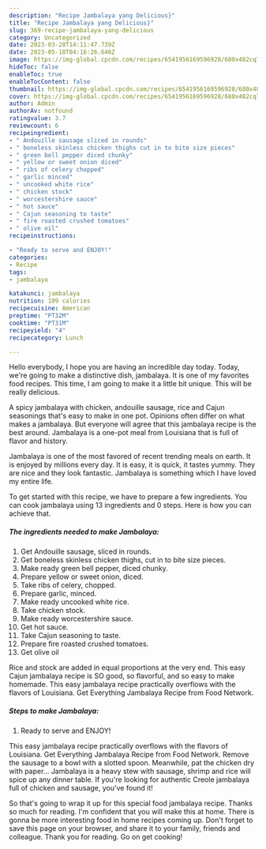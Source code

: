 ```yaml
---
description: "Recipe Jambalaya yang Delicious}"
title: "Recipe Jambalaya yang Delicious}"
slug: 369-recipe-jambalaya-yang-delicious
category: Uncategorized
date: 2023-03-28T14:11:47.739Z
date: 2023-05-18T04:16:26.646Z
image: https://img-global.cpcdn.com/recipes/6541956169596928/680x482cq70/jambalaya-recipe-main-photo.jpg
hideToc: false
enableToc: true
enableTocContent: false
thumbnail: https://img-global.cpcdn.com/recipes/6541956169596928/680x482cq70/jambalaya-recipe-main-photo.jpg
cover: https://img-global.cpcdn.com/recipes/6541956169596928/680x482cq70/jambalaya-recipe-main-photo.jpg
author: Admin
authorAv: notfound
ratingvalue: 3.7
reviewcount: 6
recipeingredient:
- " Andouille sausage sliced in rounds"
- " boneless skinless chicken thighs cut in to bite size pieces"
- " green bell pepper diced chunky"
- " yellow or sweet onion diced"
- " ribs of celery chopped"
- " garlic minced"
- " uncooked white rice"
- " chicken stock"
- " worcestershire sauce"
- " hot sauce"
- " Cajun seasoning to taste"
- " fire roasted crushed tomatoes"
- " olive oil"
recipeinstructions:

- "Ready to serve and ENJOY!"
categories:
- Recipe
tags:
- jambalaya

katakunci: jambalaya 
nutrition: 109 calories
recipecuisine: American
preptime: "PT32M"
cooktime: "PT31M"
recipeyield: "4"
recipecategory: Lunch

---
```



Hello everybody, I hope you are having an incredible day today. Today, we're going to make a distinctive dish, jambalaya. It is one of my favorites food recipes. This time, I am going to make it a little bit unique. This will be really delicious.

A spicy jambalaya with chicken, andouille sausage, rice and Cajun seasonings that&#39;s easy to make in one pot. Opinions often differ on what makes a jambalaya. But everyone will agree that this jambalaya recipe is the best around. Jambalaya is a one-pot meal from Louisiana that is full of flavor and history.

Jambalaya is one of the most favored of recent trending meals on earth. It is enjoyed by millions every day. It is easy, it is quick, it tastes yummy. They are nice and they look fantastic. Jambalaya is something which I have loved my entire life.


To get started with this recipe, we have to prepare a few ingredients. You can cook jambalaya using 13 ingredients and 0 steps. Here is how you can achieve that.

<!--inarticleads1-->

##### The ingredients needed to make Jambalaya:

1. Get  Andouille sausage, sliced in rounds.
1. Get  boneless skinless chicken thighs, cut in to bite size pieces.
1. Make ready  green bell pepper, diced chunky.
1. Prepare  yellow or sweet onion, diced.
1. Take  ribs of celery, chopped.
1. Prepare  garlic, minced.
1. Make ready  uncooked white rice.
1. Take  chicken stock.
1. Make ready  worcestershire sauce.
1. Get  hot sauce.
1. Take  Cajun seasoning to taste.
1. Prepare  fire roasted crushed tomatoes.
1. Get  olive oil


Rice and stock are added in equal proportions at the very end. This easy Cajun jambalaya recipe is SO good, so flavorful, and so easy to make homemade. This easy jambalaya recipe practically overflows with the flavors of Louisiana. Get Everything Jambalaya Recipe from Food Network. 

<!--inarticleads2-->

##### Steps to make Jambalaya:


1. Ready to serve and ENJOY!

This easy jambalaya recipe practically overflows with the flavors of Louisiana. Get Everything Jambalaya Recipe from Food Network. Remove the sausage to a bowl with a slotted spoon. Meanwhile, pat the chicken dry with paper… Jambalaya is a heavy stew with sausage, shrimp and rice will spice up any dinner table. If you&#39;re looking for authentic Creole jambalaya full of chicken and sausage, you&#39;ve found it! 

So that's going to wrap it up for this special food jambalaya recipe. Thanks so much for reading. I'm confident that you will make this at home. There is gonna be more interesting food in home recipes coming up. Don't forget to save this page on your browser, and share it to your family, friends and colleague. Thank you for reading. Go on get cooking!
